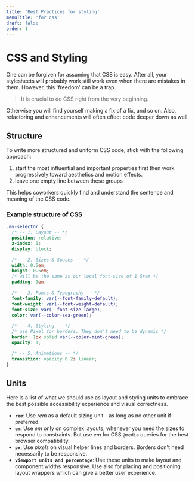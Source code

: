 ```yaml
---
title: 'Best Practices for styling'
menuTitle: 'for css'
draft: false
order: 1
---
```


# CSS and Styling

One can be forgiven for assuming that CSS is easy. After all, your stylesheets will probably work still work even when there are mistakes in them. However, this 'freedom' can be a trap.

> It is crucial to do CSS right from the very beginning.

Otherwise you will find yourself making a fix of a fix, and so on. Also, refactoring and enhancements will often effect code deeper down as well.

## Structure

To write more structured and uniform CSS code, stick with the following approach:

1. start the most influential and important properties first then work progressively toward aesthetics and motion effects.
1. leave one empty line between these groups

This helps coworkers quickly find and understand the sentence and meaning of the CSS code.

### Example structure of CSS

```css
.my-selector {
  /* -- 1. Layout -- */
  position: relative;
  z-index: 1;
  display: block;

  /* -- 2. Sizes & Spaces -- */
  width: 0.5em;
  height: 0.5em;
  /* will be the same as our local font-size of 1.5rem */
  padding: 1em;

  /* -- 3. Fonts & Typography -- */
  font-family: var(--font-family-default);
  font-weight: var(--font-weight-default);
  font-size: var(--font-size-large);
  color: var(--color-sea-green);

  /* -- 4. Styling -- */
  /* use Pixel for borders. They don't need to be dynamic */
  border: 1px solid var(--color-mint-green);
  opacity: 1;

  /* -- 5. Animations -- */
  transition: opacity 0.2s linear;
}
```

## Units

Here is a list of what we should use as layout and styling units to embrace the best possible accessibility experience and visual correctness.

- **`rem`**: Use _rem_ as a default sizing unit - as long as no other unit if preferred.
- **`em`**: Use _em_ only on complex layouts, whenever you need the sizes to respond to constraints. But use _em_ for CSS `@media` queries for the best browser compatibility.
- **`px`**: Use _pixels_ on visual helper lines and borders. Borders don't need necessarily to be responsive.
- **`viewport units and percentage`**: Use these units to make layout and component widths responsive. Use also for placing and positioning layout wrappers which can give a better user experience.
